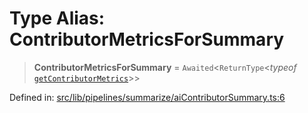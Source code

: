 # Type Alias: ContributorMetricsForSummary

> **ContributorMetricsForSummary** = `Awaited`\<`ReturnType`\<_typeof_ [`getContributorMetrics`](../../queries/functions/getContributorMetrics.md)\>\>

Defined in: [src/lib/pipelines/summarize/aiContributorSummary.ts:6](https://github.com/elizaOS/elizaos.github.io/blob/4810f50019028b92f4f2a0ac31323fd787c7f288/src/lib/pipelines/summarize/aiContributorSummary.ts#L6)

